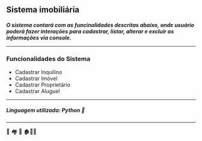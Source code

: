 ## Sistema imobiliária

<h5> O sistema contará com as funcinalidades descritas abaixo, onde usuário poderá fazer interações para cadastrar, listar, alterar e excluir as informações via console.

________________________________________________________

  
### Funcionalidades do Sistema
* Cadastrar Inquilino
* Cadastrar Imóvel
* Cadastrar Proprietário
* Cadastrar Aluguel
_______________________________________________________
  
##### Linguagem utilizada: Python  :snake:
----------------------------------------
:house_with_garden: :houses: :hotel: :derelict_house::european_post_office::hotel:
